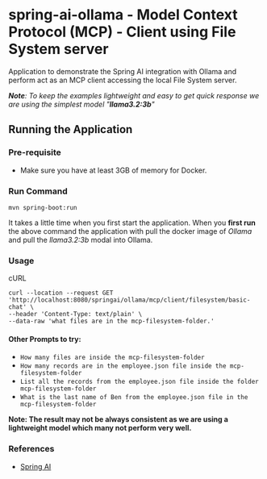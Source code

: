 # spring-ai-ollama - Model Context Protocol (MCP) - Client using File System server

Application to demonstrate the Spring AI integration with Ollama and perform act as an MCP client accessing the local File System server.

_**Note**: To keep the examples lightweight and easy to get quick response we are using the simplest model "**llama3.2:3b**"_

## Running the Application 
### Pre-requisite
- Make sure you have at least 3GB of memory for Docker.

### Run Command
```
mvn spring-boot:run
```
It takes a little time when you first start the application. 
When you **first run** the above command the application with pull the docker image of _Ollama_ and pull the _llama3.2:3b_ modal into Ollama. 

### Usage

cURL
```
curl --location --request GET 'http://localhost:8080/springai/ollama/mcp/client/filesystem/basic-chat' \
--header 'Content-Type: text/plain' \
--data-raw 'what files are in the mcp-filesystem-folder.'
```


#### Other Prompts to try:

- `How many files are inside the mcp-filesystem-folder`
- `How many records are in the employee.json file inside the mcp-filesystem-folder`
- `List all the records from the employee.json file inside the folder mcp-filesystem-folder`
- `What is the last name of Ben from the employee.json file in the mcp-filesystem-folder`

**Note: The result may not be always consistent as we are using a lightweight model which many not perform very well.**

### References
-  [Spring AI](https://docs.spring.io/spring-ai/reference/1.0/api/chat/openai-chat.html)


